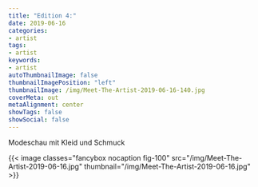 ```yaml
---
title: "Edition 4:"
date: 2019-06-16
categories:
- artist
tags:
- artist
keywords:
- artist
autoThumbnailImage: false
thumbnailImagePosition: "left"
thumbnailImage: /img/Meet-The-Artist-2019-06-16-140.jpg
coverMeta: out
metaAlignment: center
showTags: false
showSocial: false
---
```

Modeschau mit Kleid und Schmuck
<p>
{{< image classes="fancybox nocaption fig-100" src="/img/Meet-The-Artist-2019-06-16.jpg" thumbnail="/img/Meet-The-Artist-2019-06-16.jpg" >}}